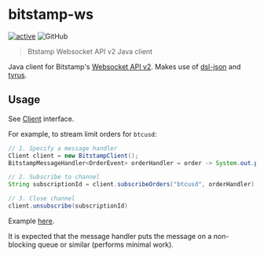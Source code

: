 # bitstamp-ws
[![active](http://www.repostatus.org/badges/latest/active.svg)](http://www.repostatus.org/#active)
![GitHub](https://img.shields.io/github/license/phil8192/webtri.sh.svg)

> Btstamp Websocket API v2 Java client

Java client for Bitstamp's [Websocket API v2](https://www.bitstamp.net/websocket/v2/).
Makes use of [dsl-json](https://github.com/ngs-doo/dsl-json) and [tyrus](https://tyrus-project.github.io/).

## Usage

See
[Client](https://github.com/phil8192/bitstamp-ws/blob/master/src/main/java/net/parasec/trading/bitstampws/Client.java)
interface.

For example, to stream limit orders for `btcusd`:

```java
// 1. Specify a message handler
Client client = new BitstampClient();
BitstampMessageHandler<OrderEvent> orderHandler = order -> System.out.println(order);

// 2. Subscribe to channel
String subscriptionId = client.subscribeOrders("btcusd", orderHandler);

// 3. Close channel
client.unsubscribe(subscriptionId)
```

Example [here](https://github.com/phil8192/limit-order-book/blob/master/src/main/java/net/parasec/ob/OrderBookStream.java).


It is expected that the message handler puts the message on a non-blocking queue or similar (performs minimal work). 
